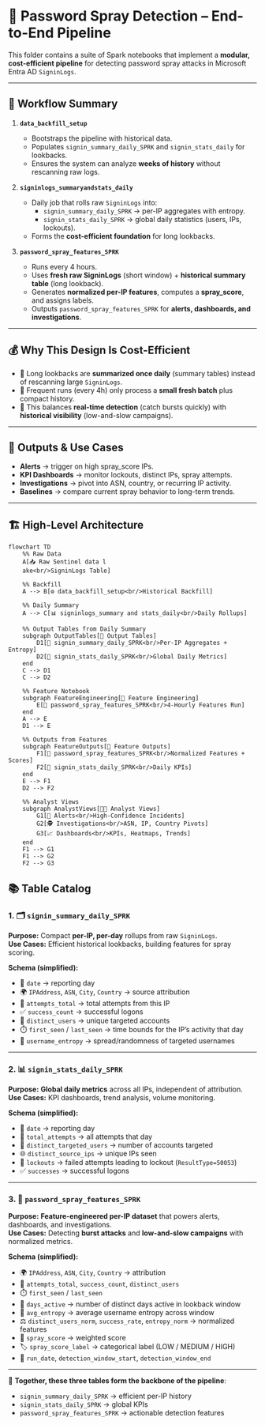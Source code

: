 # 🔐 Password Spray Detection – End-to-End Pipeline

This folder contains a suite of Spark notebooks that implement a **modular, cost-efficient pipeline** for detecting password spray attacks in Microsoft Entra AD `SigninLogs`.

---

## 📖 Workflow Summary

1. **`data_backfill_setup`**

   - Bootstraps the pipeline with historical data.
   - Populates `signin_summary_daily_SPRK` and `signin_stats_daily` for lookbacks.
   - Ensures the system can analyze **weeks of history** without rescanning raw logs.

2. **`signinlogs_summaryandstats_daily`**

   - Daily job that rolls raw `SigninLogs` into:
     - `signin_summary_daily_SPRK` → per-IP aggregates with entropy.
     - `signin_stats_daily_SPRK` → global daily statistics (users, IPs, lockouts).
   - Forms the **cost-efficient foundation** for long lookbacks.

3. **`password_spray_features_SPRK`**
   - Runs every 4 hours.
   - Uses **fresh raw SigninLogs** (short window) + **historical summary table** (long lookback).
   - Generates **normalized per-IP features**, computes a **spray_score**, and assigns labels.
   - Outputs `password_spray_features_SPRK` for **alerts, dashboards, and investigations**.

---

## 💰 Why This Design Is Cost-Efficient

- 🔹 Long lookbacks are **summarized once daily** (summary tables) instead of rescanning large `SigninLogs`.
- 🔹 Frequent runs (every 4h) only process a **small fresh batch** plus compact history.
- 🔹 This balances **real-time detection** (catch bursts quickly) with **historical visibility** (low-and-slow campaigns).

---

## 🚀 Outputs & Use Cases

- **Alerts** → trigger on high spray_score IPs.
- **KPI Dashboards** → monitor lockouts, distinct IPs, spray attempts.
- **Investigations** → pivot into ASN, country, or recurring IP activity.
- **Baselines** → compare current spray behavior to long-term trends.

---

## 🏗️ High-Level Architecture

```mermaid
flowchart TD
    %% Raw Data
    A[📥 Raw Sentinel data l
    ake<br/>SigninLogs Table]

    %% Backfill
    A --> B[⚙️ data_backfill_setup<br/>Historical Backfill]

    %% Daily Summary
    A --> C[📊 signinlogs_summary and stats_daily<br/>Daily Rollups]

    %% Output Tables from Daily Summary
    subgraph OutputTables[📂 Output Tables]
        D1[💾 signin_summary_daily_SPRK<br/>Per-IP Aggregates + Entropy]
        D2[💾 signin_stats_daily_SPRK<br/>Global Daily Metrics]
    end
    C --> D1
    C --> D2

    %% Feature Notebook
    subgraph FeatureEngineering[🧮 Feature Engineering]
        E[🎯 password_spray_features_SPRK<br/>4-Hourly Features Run]
    end
    A --> E
    D1 --> E

    %% Outputs from Features
    subgraph FeatureOutputs[📂 Feature Outputs]
        F1[💾 password_spray_features_SPRK<br/>Normalized Features + Scores]
        F2[💾 signin_stats_daily_SPRK<br/>Daily KPIs]
    end
    E --> F1
    D2 --> F2

    %% Analyst Views
    subgraph AnalystViews[👩‍💻 Analyst Views]
        G1[🚨 Alerts<br/>High-Confidence Incidents]
        G2[🕵️ Investigations<br/>ASN, IP, Country Pivots]
        G3[📈 Dashboards<br/>KPIs, Heatmaps, Trends]
    end
    F1 --> G1
    F1 --> G2
    F2 --> G3

```

## 📚 Table Catalog

### 1. 🗂️ `signin_summary_daily_SPRK`

**Purpose:** Compact **per-IP, per-day** rollups from raw `SigninLogs`.  
**Use Cases:** Efficient historical lookbacks, building features for spray scoring.

**Schema (simplified):**

- 📅 `date` → reporting day
- 🌍 `IPAddress`, `ASN`, `City`, `Country` → source attribution
- 🔢 `attempts_total` → total attempts from this IP
- ✅ `success_count` → successful logons
- 👤 `distinct_users` → unique targeted accounts
- ⏱️ `first_seen` / `last_seen` → time bounds for the IP’s activity that day
- 🧮 `username_entropy` → spread/randomness of targeted usernames

---

### 2. 📊 `signin_stats_daily_SPRK`

**Purpose:** **Global daily metrics** across all IPs, independent of attribution.  
**Use Cases:** KPI dashboards, trend analysis, volume monitoring.

**Schema (simplified):**

- 📅 `date` → reporting day
- 🔢 `total_attempts` → all attempts that day
- 👤 `distinct_targeted_users` → number of accounts targeted
- 🌐 `distinct_source_ips` → unique IPs seen
- 🚫 `lockouts` → failed attempts leading to lockout (`ResultType=50053`)
- ✅ `successes` → successful logons

---

### 3. 🎯 `password_spray_features_SPRK`

**Purpose:** **Feature-engineered per-IP dataset** that powers alerts, dashboards, and investigations.  
**Use Cases:** Detecting **burst attacks** and **low-and-slow campaigns** with normalized metrics.

**Schema (simplified):**

- 🌍 `IPAddress`, `ASN`, `City`, `Country` → attribution
- 🔢 `attempts_total`, `success_count`, `distinct_users`
- ⏱️ `first_seen` / `last_seen`
- 📅 `days_active` → number of distinct days active in lookback window
- 🧮 `avg_entropy` → average username entropy across window
- ⚖️ `distinct_users_norm`, `success_rate`, `entropy_norm` → normalized features
- 🎯 `spray_score` → weighted score
- 🏷️ `spray_score_label` → categorical label (LOW / MEDIUM / HIGH)
- 📅 `run_date`, `detection_window_start`, `detection_window_end`

---

📌 **Together, these three tables form the backbone of the pipeline**:

- `signin_summary_daily_SPRK` → efficient per-IP history
- `signin_stats_daily_SPRK` → global KPIs
- `password_spray_features_SPRK` → actionable detection features

